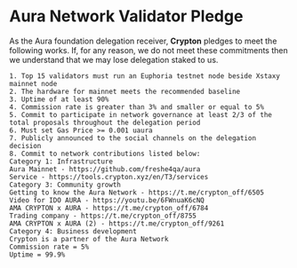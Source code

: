 # Aura Network Validator Pledge

As the Aura foundation delegation receiver, **Crypton** pledges to meet the following works. If, for any reason, we do not meet these commitments then we understand that we may lose delegation staked to us.

    1. Top 15 validators must run an Euphoria testnet node beside Xstaxy mainnet node
    2. The hardware for mainnet meets the recommended baseline    
    3. Uptime of at least 90%
    4. Commission rate is greater than 3% and smaller or equal to 5%
    5. Commit to participate in network governance at least 2/3 of the total proposals throughout the delegation period
    6. Must set Gas Price >= 0.001 uaura
    7. Publicly announced to the social channels on the delegation decision
    8. Commit to network contributions listed below: 
    Category 1: Infrastructure
    Aura Mainnet - https://github.com/freshe4qa/aura
    Service - https://tools.crypton.xyz/en/T3/services
    Category 3: Community growth
    Getting to know the Aura Network - https://t.me/crypton_off/6505
    Video for IDO AURA - https://youtu.be/6FWnuaK6cNQ
    AMA CRYPTON x AURA - https://t.me/crypton_off/6784
    Trading company - https://t.me/crypton_off/8755
    AMA CRYPTON x AURA (2) - https://t.me/crypton_off/9261
    Category 4: Business development
    Crypton is a partner of the Aura Network
    Commission rate = 5%
    Uptime = 99.9%
